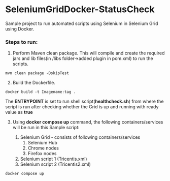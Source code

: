 # SeleniumGridDocker-StatusCheck
Sample project to run automated scripts using Selenium in Selenium Grid using Docker.


### Steps to run:

1. Perform Maven clean package. This will compile and create the required jars and lib files(in /libs folder->added plugin in pom.xml) to run the scripts.

```mvn  
mvn clean package -DskipTest
```

2. Build the Dockerfile.

```docker  
docker build -t Imagename:tag .
```

The **ENTRYPOINT** is set to run shell script(**healthcheck.sh**) from where the script is run after checking whether the Grid is up and running with ready value as **true**

3. Using **docker compose up** command, the following containers/services will be run in this Sample script:

	1. Selenium Grid - consists of following containers/services
		 1. Selenium Hub
		 2. Chrome nodes
		 3. Firefox nodes
	2. Selenium script 1 (Tricentis.xml)
	3. Selenium script 2 (Tricentis2.xml)

```docker  
docker compose up
```
